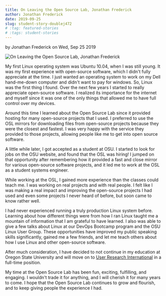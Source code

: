 ```yaml
---
title: On Leaving the Open Source Lab, Jonathan Frederick
author: Jonathan Frederick
date: 2019-09-25
slug: student-story-doublej472
# :tag: featured-stories
# :tags: student-stories
---
```

by Jonathan Frederick on Wed, Sep 25 2019

![On Leaving the Open Source Lab, Jonathan Frederick](/images/doublej472-story.jpg#blog)

My first Linux operating system was Ubuntu 10.04, when I was still young. It was my first experience with open-source
software, which I didn't fully appreciate at the time. I just wanted an operating system to work on my Dell hand-me-down
computer and didn't want to pay for windows. So, Linux was the first thing I found. Over the next few years I started to
really appreciate open-source software. I realized its importance for the internet and myself since it was one of the
only things that allowed me to have full control over my devices.

Around this time I learned about the Open Source Lab since it provided hosting for many open-source projects that I
used. I preferred to use the OSL mirrors for downloading files from open-source projects because they were the closest
and fastest. I was very happy with the service they provided to those projects, allowing people like me to get into open
source software.

A little while later, I got accepted as a student at OSU. I started to look for jobs on the OSU website, and found that
the OSL was hiring! I jumped on that opportunity after remembering how it provided a fast and close mirror for various
open-source software projects, and it led me to work at the OSL as a student systems engineer.

While working at the OSL, I gained more experience than the classes could teach me. I was working on real projects and
with real people. I felt like I was making a real impact and improving the open-source projects I had used and even some
projects I never heard of before, but soon came to know rather well.

I had never experienced running a truly production Linux system before. Learning about how different things were from
how I ran Linux taught me a mountain of information that I am grateful to have learned. I also was able to give a few
talks about Linux at our DevOps Bootcamp program and the OSU Linux User Group. These opportunities have improved my
public speaking skills significantly, gained me a few friends, and let me teach others about how I use Linux and other
open-source software.

After much consideration, I have decided to not continue in my education at Oregon State University and will move on to
[User Research International](https://www.uriux.com/) in a full-time position.

My time at the Open Source Lab has been fun, exciting, fulfilling, and engaging. I wouldn't trade it for anything, and I
will cherish it for many years to come. I hope that the Open Source Lab continues to grow and flourish, and to keep
giving people the experience I had.
